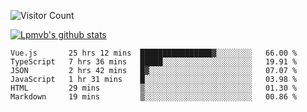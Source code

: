 ![Visitor Count](https://profile-counter.glitch.me/Lpmvb/count.svg)

[![Lpmvb's github stats](https://github-readme-stats.vercel.app/api?username=lpmvb&show_icons=true&title_color=fff&icon_color=79ff97&text_color=9f9f9f&bg_color=151515)](https://github.com/anuraghazra/github-readme-stats)

<!--
Here are some ideas to get you started:

- 🔭 I’m currently working on ...
- 🌱 I’m currently learning ...
- 👯 I’m looking to collaborate on ...
- 🤔 I’m looking for help with ...
- 💬 Ask me about ...
- 📫 How to reach me: ...
- 😄 Pronouns: ...
- ⚡ Fun fact: ...
-->

<!--START_SECTION:waka-->

```text
Vue.js       25 hrs 12 mins  ████████████████▓░░░░░░░░   66.00 %
TypeScript   7 hrs 36 mins   █████░░░░░░░░░░░░░░░░░░░░   19.91 %
JSON         2 hrs 42 mins   █▓░░░░░░░░░░░░░░░░░░░░░░░   07.07 %
JavaScript   1 hr 31 mins    █░░░░░░░░░░░░░░░░░░░░░░░░   03.98 %
HTML         29 mins         ▒░░░░░░░░░░░░░░░░░░░░░░░░   01.30 %
Markdown     19 mins         ▒░░░░░░░░░░░░░░░░░░░░░░░░   00.86 %
```

<!--END_SECTION:waka-->

